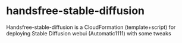 # handsfree-stable-diffusion
Handsfree-stable-diffusion is a CloudFormation (template+script) for deploying Stable Diffusion webui (Automatic1111) with some tweaks
